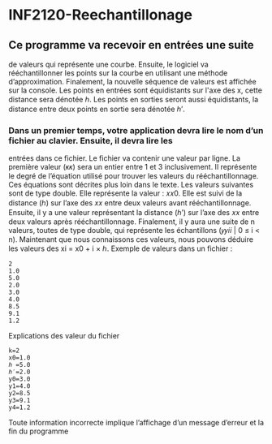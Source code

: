 # INF2120-Reechantillonage

## Ce programme va recevoir en entrées une suite 
de valeurs qui représente une courbe. Ensuite, le logiciel va rééchantillonner les points sur la courbe en 
utilisant une méthode d’approximation. Finalement, la nouvelle séquence de valeurs est affichée sur la console. 
Les points en entrées sont équidistants sur l'axe des x, cette distance sera dénotée ℎ. Les points en sorties 
seront aussi équidistants, la distance entre deux points en sortie sera dénotée ℎ′.

### Dans un premier temps, votre application devra lire le nom d’un fichier au clavier. Ensuite, il devra lire les 
entrées dans ce fichier. Le fichier va contenir une valeur par ligne. La première valeur (𝜅𝜅) sera un entier entre 
1 et 3 inclusivement. Il représente le degré de l’équation utilisé pour trouver les valeurs du rééchantillonnage. 
Ces équations sont décrites plus loin dans le texte.
Les valeurs suivantes sont de type double. Elle représente la valeur : 𝑥𝑥0. Elle est suivi de la distance (ℎ) sur 
l’axe des 𝑥𝑥 entre deux valeurs avant rééchantillonnage. Ensuite, il y a une valeur représentant la distance (ℎ′) 
sur l’axe des 𝑥𝑥 entre deux valeurs après rééchantillonnage.
Finalement, il y aura une suite de n valeurs, toutes de type double, qui représente les échantillons (𝑦𝑦𝑖𝑖 | 0 ≤
i < n). Maintenant que nous connaissons ces valeurs, nous pouvons déduire les valeurs des xi = x0 + i × ℎ.
Exemple de valeurs dans un fichier :
```
2
1.0
5.0
2.0
3.0
4.0
8.5
9.1
1.2
```
Explications des valeur du fichier
```
k=2
x0=1.0
ℎ =5.0
ℎ′=2.0
y0=3.0
y1=4.0
y2=8.5
y3=9.1
y4=1.2
```
Toute information incorrecte implique l’affichage d’un message d’erreur et la fin du programme

